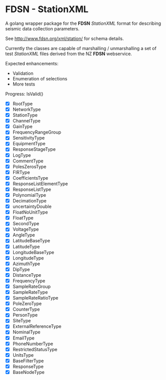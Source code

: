 # FDSN - StationXML

A golang wrapper package for the __FDSN__ _StationXML_ format for describing seismic data collection parameters.

See http://www.fdsn.org/xml/station/ for schema details.

Currently the classes are capable of marshalling / unmarshalling a set of test _StationXML_ files derived from the NZ
__FDSN__ webservice.

Expected enhancements:

* Validation
* Enumeration of selections
* More tests

Progress: IsValid()

- [x] RootType
- [x] NetworkType
- [x] StationType
- [x] ChannelType
- [x] GainType
- [x] FrequencyRangeGroup
- [x] SensitivityType
- [x] EquipmentType
- [x] ResponseStageType
- [x] LogType
- [x] CommentType
- [x] PolesZerosType
- [x] FIRType
- [x] CoefficientsType
- [x] ResponseListElementType
- [x] ResponseListType
- [x] PolynomialType
- [x] DecimationType
- [x] uncertaintyDouble
- [x] FloatNoUnitType
- [x] FloatType
- [x] SecondType
- [x] VoltageType
- [x] AngleType
- [x] LatitudeBaseType
- [x] LatitudeType
- [x] LongitudeBaseType
- [x] LongitudeType
- [x] AzimuthType
- [x] DipType
- [x] DistanceType
- [x] FrequencyType
- [x] SampleRateGroup
- [x] SampleRateType
- [x] SampleRateRatioType
- [x] PoleZeroType
- [x] CounterType
- [x] PersonType
- [x] SiteType
- [x] ExternalReferenceType
- [x] NominalType
- [x] EmailType
- [x] PhoneNumberType
- [x] RestrictedStatusType
- [x] UnitsType
- [x] BaseFilterType
- [x] ResponseType
- [x] BaseNodeType
